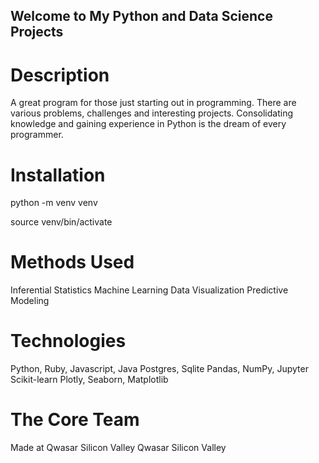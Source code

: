## Welcome to My Python and Data Science Projects

# Description

A great program for those just starting out in programming. There are various problems, challenges and interesting projects. Consolidating knowledge and gaining experience in Python is the dream of every programmer.

# Installation

python -m venv venv

source venv/bin/activate

# Methods Used

Inferential Statistics
Machine Learning
Data Visualization
Predictive Modeling

# Technologies

Python, Ruby, Javascript, Java
Postgres, Sqlite
Pandas, NumPy, Jupyter
Scikit-learn
Plotly, Seaborn, Matplotlib

# The Core Team
Made at Qwasar Silicon Valley Qwasar Silicon Valley
